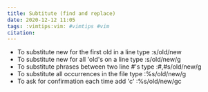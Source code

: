 ```yaml
---
title: Subtitute (find and replace)
date: 2020-12-12 11:05
tags: :vimtips:vim: #vimtips #vim 
citation: 
---
```

- To substitute new for the first old in a line type    :s/old/new 
- To substitute new for all 'old's on a line type       :s/old/new/g
- To substitute phrases between two line #'s type       :#,#s/old/new/g
- To substitute all occurrences in the file type        :%s/old/new/g
- To ask for confirmation each time add 'c'             :%s/old/new/gc

